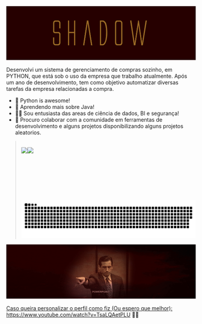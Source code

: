 <img src="https://github.com/ShadowsCrow/ShadowsCrow/blob/main/shadow.gif"/>

Desenvolvi um sistema de gerenciamento de compras sozinho, em PYTHON, que está sob o uso da empresa que trabalho atualmente. Após um ano de desenvolvimento, tem como objetivo automatizar diversas tarefas da empresa relacionadas a compra.

- 🚀 Python is awesome!
- 🐗 Aprendendo mais sobre Java!
- 🐱‍👤 Sou entusiasta das areas de ciência de dados, BI e segurança!
- 👯 Procuro colaborar com a comunidade em ferramentas de desenvolvimento e alguns projetos disponibilizando alguns projetos aleatorios.

<blockquote>

<br>

<div align="center">
  <a href="https://github.com/ShadowsCrow">
  <img height="140em" style="float: left;" src="https://github-readme-stats.vercel.app/api?username=ShadowsCrow&show_icons=true&theme=maroongold&include_all_commits=true&count_private=true&custom_title=STATUS DO GITHUB - Shadow"/>
  <img height="140em" style="float: left;" src="https://github-readme-stats.vercel.app/api/top-langs/?username=ShadowsCrow&layout=compact&langs_count=7&theme=maroongold&custom_title=LINGUAGENS MAIS USADAS"/>
</div>

 <br>

  ![Snake animation](https://github.com/ShadowsCrow/ShadowsCrow/blob/output/github-contribution-grid-snake.svg)
 
</div>
</blockquote>

<img src="https://github.com/ShadowsCrow/ShadowsCrow/blob/main/office-funny.gif"/> 

Caso queira personalizar o perfil como fiz (Ou espero que melhor): https://www.youtube.com/watch?v=TsaLQAetPLU 💪🏼
